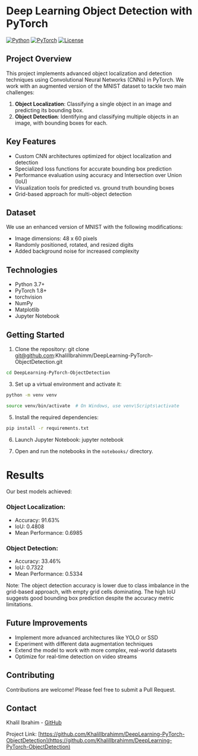 # Deep Learning Object Detection with PyTorch

[![Python](https://img.shields.io/badge/Python-3.7%2B-blue)](https://www.python.org/downloads/)
[![PyTorch](https://img.shields.io/badge/PyTorch-1.8%2B-orange)](https://pytorch.org/)
[![License](https://img.shields.io/badge/License-MIT-green.svg)](https://opensource.org/licenses/MIT)

## Project Overview

This project implements advanced object localization and detection techniques using Convolutional Neural Networks (CNNs) in PyTorch. We work with an augmented version of the MNIST dataset to tackle two main challenges:

1. **Object Localization**: Classifying a single object in an image and predicting its bounding box.
2. **Object Detection**: Identifying and classifying multiple objects in an image, with bounding boxes for each.

## Key Features

- Custom CNN architectures optimized for object localization and detection
- Specialized loss functions for accurate bounding box prediction
- Performance evaluation using accuracy and Intersection over Union (IoU)
- Visualization tools for predicted vs. ground truth bounding boxes
- Grid-based approach for multi-object detection

## Dataset

We use an enhanced version of MNIST with the following modifications:
- Image dimensions: 48 x 60 pixels
- Randomly positioned, rotated, and resized digits
- Added background noise for increased complexity

## Technologies

- Python 3.7+
- PyTorch 1.8+
- torchvision
- NumPy
- Matplotlib
- Jupyter Notebook

## Getting Started
1. Clone the repository:
git clone git@github.com:KhalilIbrahimm/DeepLearning-PyTorch-ObjectDetection.git
```bash
cd DeepLearning-PyTorch-ObjectDetection
```

3. Set up a virtual environment and activate it:
```bash
python -m venv venv
```

```bash
source venv/bin/activate  # On Windows, use venv\Scripts\activate
```
5. Install the required dependencies:
```bash
pip install -r requirements.txt
```

6. Launch Jupyter Notebook:
jupyter notebook

5. Open and run the notebooks in the `notebooks/` directory.

# Results
Our best models achieved:

### Object Localization:
  - Accuracy: 91.63%
  - IoU: 0.4808
  - Mean Performance: 0.6985

### Object Detection:
  - Accuracy: 33.46%
  - IoU: 0.7322
  - Mean Performance: 0.5334

Note: The object detection accuracy is lower due to class imbalance in the grid-based approach, with empty grid cells dominating. The high IoU suggests good bounding box prediction despite the accuracy metric limitations.

## Future Improvements

- Implement more advanced architectures like YOLO or SSD
- Experiment with different data augmentation techniques
- Extend the model to work with more complex, real-world datasets
- Optimize for real-time detection on video streams

## Contributing

Contributions are welcome! Please feel free to submit a Pull Request.


## Contact

Khalil Ibrahim - [GitHub](https://github.com/KhalilIbrahimm)

Project Link: [https://github.com/KhalilIbrahimm/DeepLearning-PyTorch-ObjectDetection](https://github.com/KhalilIbrahimm/DeepLearning-PyTorch-ObjectDetection)
